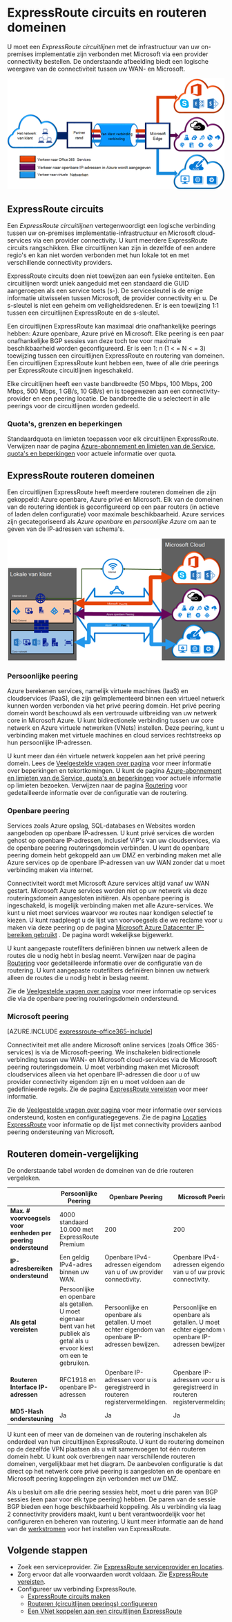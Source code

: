 <properties 
   pageTitle="ExpressRoute circuits en routeren domeinen | Microsoft Azure"
   description="Deze pagina bevat een overzicht van ExpressRoute circuits en de domeinen van de mailroutering."
   documentationCenter="na"
   services="expressroute"
   authors="cherylmc"
   manager="carmonm"
   editor=""/>
<tags 
   ms.service="expressroute"
   ms.devlang="na"
   ms.topic="article" 
   ms.tgt_pltfrm="na"
   ms.workload="infrastructure-services" 
   ms.date="10/10/2016"
   ms.author="cherylmc"/>

# <a name="expressroute-circuits-and-routing-domains"></a>ExpressRoute circuits en routeren domeinen

 U moet een *ExpressRoute circuitlijnen* met de infrastructuur van uw on-premises implementatie zijn verbonden met Microsoft via een provider connectivity bestellen. De onderstaande afbeelding biedt een logische weergave van de connectiviteit tussen uw WAN- en Microsoft.

![](./media/expressroute-circuit-peerings/expressroute-basic.png)

## <a name="expressroute-circuits"></a>ExpressRoute circuits

Een *ExpressRoute circuitlijnen* vertegenwoordigt een logische verbinding tussen uw on-premises implementatie-infrastructuur en Microsoft cloud-services via een provider connectivity. U kunt meerdere ExpressRoute circuits rangschikken. Elke circuitlijnen kan zijn in dezelfde of een andere regio's en kan niet worden verbonden met hun lokale tot en met verschillende connectivity providers. 

ExpressRoute circuits doen niet toewijzen aan een fysieke entiteiten. Een circuitlijnen wordt uniek aangeduid met een standaard die GUID aangeroepen als een service toets (s-). De servicesleutel is de enige informatie uitwisselen tussen Microsoft, de provider connectivity en u. De s-sleutel is niet een geheim om veiligheidsredenen. Er is een toewijzing 1:1 tussen een circuitlijnen ExpressRoute en de s-sleutel.

Een circuitlijnen ExpressRoute kan maximaal drie onafhankelijke peerings hebben: Azure openbare, Azure privé en Microsoft. Elke peering is een paar onafhankelijke BGP sessies van deze toch toe voor maximale beschikbaarheid worden geconfigureerd. Er is een 1: n (1 < = N < = 3) toewijzing tussen een circuitlijnen ExpressRoute en routering van domeinen. Een circuitlijnen ExpressRoute kunt hebben een, twee of alle drie peerings per ExpressRoute circuitlijnen ingeschakeld.
 
Elke circuitlijnen heeft een vaste bandbreedte (50 Mbps, 100 Mbps, 200 Mbps, 500 Mbps, 1 GB/s, 10 GB/s) en is toegewezen aan een connectivity-provider en een peering locatie. De bandbreedte die u selecteert in alle peerings voor de circuitlijnen worden gedeeld. 

### <a name="quotas-limits-and-limitations"></a>Quota's, grenzen en beperkingen

Standaardquota en limieten toepassen voor elk circuitlijnen ExpressRoute. Verwijzen naar de pagina [Azure-abonnement en limieten van de Service, quota's en beperkingen](../azure-subscription-service-limits.md) voor actuele informatie over quota.

## <a name="expressroute-routing-domains"></a>ExpressRoute routeren domeinen

Een circuitlijnen ExpressRoute heeft meerdere routeren domeinen die zijn gekoppeld: Azure openbare, Azure privé en Microsoft. Elk van de domeinen van de routering identiek is geconfigureerd op een paar routers (in actieve of laden delen configuratie) voor maximale beschikbaarheid. Azure services zijn gecategoriseerd als *Azure openbare* en *persoonlijke Azure* om aan te geven van de IP-adressen van schema's.


![](./media/expressroute-circuit-peerings/expressroute-peerings.png)


### <a name="private-peering"></a>Persoonlijke peering

Azure berekenen services, namelijk virtuele machines (IaaS) en cloudservices (PaaS), die zijn geïmplementeerd binnen een virtueel netwerk kunnen worden verbonden via het privé peering domein. Het privé peering domein wordt beschouwd als een vertrouwde uitbreiding van uw netwerk core in Microsoft Azure. U kunt bidirectionele verbinding tussen uw core netwerk en Azure virtuele netwerken (VNets) instellen. Deze peering, kunt u verbinding maken met virtuele machines en cloud services rechtstreeks op hun persoonlijke IP-adressen.  

U kunt meer dan één virtuele netwerk koppelen aan het privé peering domein. Lees de [Veelgestelde vragen over pagina](expressroute-faqs.md) voor meer informatie over beperkingen en tekortkomingen. U kunt de pagina [Azure-abonnement en limieten van de Service, quota's en beperkingen](../azure-subscription-service-limits.md) voor actuele informatie op limieten bezoeken.  Verwijzen naar de pagina [Routering](expressroute-routing.md) voor gedetailleerde informatie over de configuratie van de routering.

### <a name="public-peering"></a>Openbare peering

Services zoals Azure opslag, SQL-databases en Websites worden aangeboden op openbare IP-adressen. U kunt privé services die worden gehost op openbare IP-adressen, inclusief VIP's van uw cloudservices, via de openbare peering routeringsdomein verbinden. U kunt de openbare peering domein hebt gekoppeld aan uw DMZ en verbinding maken met alle Azure services op de openbare IP-adressen van uw WAN zonder dat u moet verbinding maken via internet. 

Connectiviteit wordt met Microsoft Azure services altijd vanaf uw WAN gestart. Microsoft Azure services worden niet op uw netwerk via deze routeringsdomein aangesloten initiëren. Als openbare peering is ingeschakeld, is mogelijk verbinding maken met alle Azure-services. We kunt u niet moet services waarvoor we routes naar kondigen selectief te kiezen. U kunt raadpleegt u de lijst van voorvoegsels die we reclame voor u maken via deze peering op de pagina [Microsoft Azure Datacenter IP-bereiken gebruikt](http://www.microsoft.com/download/details.aspx?id=41653) . De pagina wordt wekelijkse bijgewerkt.

U kunt aangepaste routefilters definiëren binnen uw netwerk alleen de routes die u nodig hebt in beslag neemt. Verwijzen naar de pagina [Routering](expressroute-routing.md) voor gedetailleerde informatie over de configuratie van de routering. U kunt aangepaste routefilters definiëren binnen uw netwerk alleen de routes die u nodig hebt in beslag neemt. 

Zie de [Veelgestelde vragen over pagina](expressroute-faqs.md) voor meer informatie op services die via de openbare peering routeringsdomein ondersteund. 
 
### <a name="microsoft-peering"></a>Microsoft peering

[AZURE.INCLUDE [expressroute-office365-include](../../includes/expressroute-office365-include.md)]

Connectiviteit met alle andere Microsoft online services (zoals Office 365-services) is via de Microsoft-peering. We inschakelen bidirectionele verbinding tussen uw WAN- en Microsoft cloud-services via de Microsoft peering routeringsdomein. U moet verbinding maken met Microsoft cloudservices alleen via het openbare IP-adressen die door u of uw provider connectivity eigendom zijn en u moet voldoen aan de gedefinieerde regels. Zie de pagina [ExpressRoute vereisten](expressroute-prerequisites.md) voor meer informatie.

Zie de [Veelgestelde vragen over pagina](expressroute-faqs.md) voor meer informatie over services ondersteund, kosten en configuratiegegevens. Zie de pagina [Locaties ExpressRoute](expressroute-locations.md) voor informatie op de lijst met connectivity providers aanbod peering ondersteuning van Microsoft.

## <a name="routing-domain-comparison"></a>Routeren domein-vergelijking

De onderstaande tabel worden de domeinen van de drie routeren vergeleken.

||**Persoonlijke Peering**|**Openbare Peering**|**Microsoft Peering**|
|---|---|---|---|
|**Max. # voorvoegsels voor eenheden per peering ondersteund**|4000 standaard 10.000 met ExpressRoute Premium|200|200|
|**IP-adresbereiken ondersteund**|Een geldig IPv4-adres binnen uw WAN.|Openbare IPv4-adressen eigendom van u of uw provider connectivity.|Openbare IPv4-adressen eigendom van u of uw provider connectivity.|
|**Als getal vereisten**|Persoonlijke en openbare als getallen. U moet eigenaar bent van het publiek als getal als u ervoor kiest om een te gebruiken. | Persoonlijke en openbare als getallen. U moet echter eigendom van openbare IP-adressen bewijzen.| Persoonlijke en openbare als getallen. U moet echter eigendom van openbare IP-adressen bewijzen.|
|**Routeren Interface IP-adressen**|RFC1918 en openbare IP-adressen|Openbare IP-adressen voor u is geregistreerd in routeren registervermeldingen.| Openbare IP-adressen voor u is geregistreerd in routeren registervermeldingen.|
|**MD5-Hash ondersteuning**| Ja|Ja|Ja|

U kunt een of meer van de domeinen van de routering inschakelen als onderdeel van hun circuitlijnen ExpressRoute. U kunt de routering domeinen op de dezelfde VPN plaatsen als u wilt samenvoegen tot één routeren domein hebt. U kunt ook overbrengen naar verschillende routeren domeinen, vergelijkbaar met het diagram. De aanbevolen configuratie is dat direct op het netwerk core privé peering is aangesloten en de openbare en Microsoft peering koppelingen zijn verbonden met uw DMZ.
 
Als u besluit om alle drie peering sessies hebt, moet u drie paren van BGP sessies (een paar voor elk type peering) hebben. De paren van de sessie BGP bieden een hoge beschikbaarheid koppeling. Als u verbinding via laag 2 connectivity providers maakt, kunt u bent verantwoordelijk voor het configureren en beheren van routering. U kunt meer informatie aan de hand van de [werkstromen](expressroute-workflows.md) voor het instellen van ExpressRoute.

## <a name="next-steps"></a>Volgende stappen

- Zoek een serviceprovider. Zie [ExpressRoute serviceprovider en locaties](expressroute-locations.md).
- Zorg ervoor dat alle voorwaarden wordt voldaan. Zie [ExpressRoute vereisten](expressroute-prerequisites.md).
- Configureer uw verbinding ExpressRoute.
    - [ExpressRoute circuits maken](expressroute-howto-circuit-classic.md)
    - [Routeren (circuitlijnen peerings) configureren](expressroute-howto-routing-classic.md)
    - [Een VNet koppelen aan een circuitlijnen ExpressRoute](expressroute-howto-linkvnet-classic.md)
